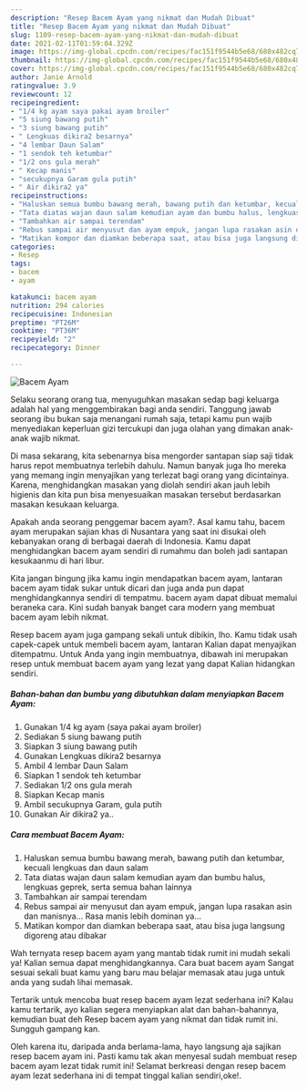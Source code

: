 ```yaml
---
description: "Resep Bacem Ayam yang nikmat dan Mudah Dibuat"
title: "Resep Bacem Ayam yang nikmat dan Mudah Dibuat"
slug: 1109-resep-bacem-ayam-yang-nikmat-dan-mudah-dibuat
date: 2021-02-11T01:59:04.329Z
image: https://img-global.cpcdn.com/recipes/fac151f9544b5e68/680x482cq70/bacem-ayam-foto-resep-utama.jpg
thumbnail: https://img-global.cpcdn.com/recipes/fac151f9544b5e68/680x482cq70/bacem-ayam-foto-resep-utama.jpg
cover: https://img-global.cpcdn.com/recipes/fac151f9544b5e68/680x482cq70/bacem-ayam-foto-resep-utama.jpg
author: Janie Arnold
ratingvalue: 3.9
reviewcount: 12
recipeingredient:
- "1/4 kg ayam saya pakai ayam broiler"
- "5 siung bawang putih"
- "3 siung bawang putih"
- " Lengkuas dikira2 besarnya"
- "4 lembar Daun Salam"
- "1 sendok teh ketumbar"
- "1/2 ons gula merah"
- " Kecap manis"
- "secukupnya Garam gula putih"
- " Air dikira2 ya"
recipeinstructions:
- "Haluskan semua bumbu bawang merah, bawang putih dan ketumbar, kecuali lengkuas dan daun salam"
- "Tata diatas wajan daun salam kemudian ayam dan bumbu halus, lengkuas geprek, serta semua bahan lainnya"
- "Tambahkan air sampai terendam"
- "Rebus sampai air menyusut dan ayam empuk, jangan lupa rasakan asin dan manisnya... Rasa manis lebih dominan ya..."
- "Matikan kompor dan diamkan beberapa saat, atau bisa juga langsung digoreng atau dibakar"
categories:
- Resep
tags:
- bacem
- ayam

katakunci: bacem ayam 
nutrition: 294 calories
recipecuisine: Indonesian
preptime: "PT26M"
cooktime: "PT36M"
recipeyield: "2"
recipecategory: Dinner

---
```



![Bacem Ayam](https://img-global.cpcdn.com/recipes/fac151f9544b5e68/680x482cq70/bacem-ayam-foto-resep-utama.jpg)

Selaku seorang orang tua, menyuguhkan masakan sedap bagi keluarga adalah hal yang menggembirakan bagi anda sendiri. Tanggung jawab seorang ibu bukan saja menangani rumah saja, tetapi kamu pun wajib menyediakan keperluan gizi tercukupi dan juga olahan yang dimakan anak-anak wajib nikmat.

Di masa  sekarang, kita sebenarnya bisa mengorder santapan siap saji tidak harus repot membuatnya terlebih dahulu. Namun banyak juga lho mereka yang memang ingin menyajikan yang terlezat bagi orang yang dicintainya. Karena, menghidangkan masakan yang diolah sendiri akan jauh lebih higienis dan kita pun bisa menyesuaikan masakan tersebut berdasarkan masakan kesukaan keluarga. 



Apakah anda seorang penggemar bacem ayam?. Asal kamu tahu, bacem ayam merupakan sajian khas di Nusantara yang saat ini disukai oleh kebanyakan orang di berbagai daerah di Indonesia. Kamu dapat menghidangkan bacem ayam sendiri di rumahmu dan boleh jadi santapan kesukaanmu di hari libur.

Kita jangan bingung jika kamu ingin mendapatkan bacem ayam, lantaran bacem ayam tidak sukar untuk dicari dan juga anda pun dapat menghidangkannya sendiri di tempatmu. bacem ayam dapat dibuat memalui beraneka cara. Kini sudah banyak banget cara modern yang membuat bacem ayam lebih nikmat.

Resep bacem ayam juga gampang sekali untuk dibikin, lho. Kamu tidak usah capek-capek untuk membeli bacem ayam, lantaran Kalian dapat menyajikan ditempatmu. Untuk Anda yang ingin membuatnya, dibawah ini merupakan resep untuk membuat bacem ayam yang lezat yang dapat Kalian hidangkan sendiri.

<!--inarticleads1-->

##### Bahan-bahan dan bumbu yang dibutuhkan dalam menyiapkan Bacem Ayam:

1. Gunakan 1/4 kg ayam (saya pakai ayam broiler)
1. Sediakan 5 siung bawang putih
1. Siapkan 3 siung bawang putih
1. Gunakan  Lengkuas dikira2 besarnya
1. Ambil 4 lembar Daun Salam
1. Siapkan 1 sendok teh ketumbar
1. Sediakan 1/2 ons gula merah
1. Siapkan  Kecap manis
1. Ambil secukupnya Garam, gula putih
1. Gunakan  Air dikira2 ya..




<!--inarticleads2-->

##### Cara membuat Bacem Ayam:

1. Haluskan semua bumbu bawang merah, bawang putih dan ketumbar, kecuali lengkuas dan daun salam
1. Tata diatas wajan daun salam kemudian ayam dan bumbu halus, lengkuas geprek, serta semua bahan lainnya
1. Tambahkan air sampai terendam
1. Rebus sampai air menyusut dan ayam empuk, jangan lupa rasakan asin dan manisnya... Rasa manis lebih dominan ya...
1. Matikan kompor dan diamkan beberapa saat, atau bisa juga langsung digoreng atau dibakar




Wah ternyata resep bacem ayam yang mantab tidak rumit ini mudah sekali ya! Kalian semua dapat menghidangkannya. Cara buat bacem ayam Sangat sesuai sekali buat kamu yang baru mau belajar memasak atau juga untuk anda yang sudah lihai memasak.

Tertarik untuk mencoba buat resep bacem ayam lezat sederhana ini? Kalau kamu tertarik, ayo kalian segera menyiapkan alat dan bahan-bahannya, kemudian buat deh Resep bacem ayam yang nikmat dan tidak rumit ini. Sungguh gampang kan. 

Oleh karena itu, daripada anda berlama-lama, hayo langsung aja sajikan resep bacem ayam ini. Pasti kamu tak akan menyesal sudah membuat resep bacem ayam lezat tidak rumit ini! Selamat berkreasi dengan resep bacem ayam lezat sederhana ini di tempat tinggal kalian sendiri,oke!.

